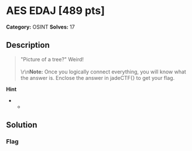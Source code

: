 # AES EDAJ [489 pts]

**Category:** OSINT
**Solves:** 17

## Description
>"Picture of a tree?" Weird! <br><br>\r\n**Note:** Once you logically connect everything, you will know what the answer is. Enclose the answer in jadeCTF{} to get your flag.

**Hint**
* -

## Solution

### Flag

